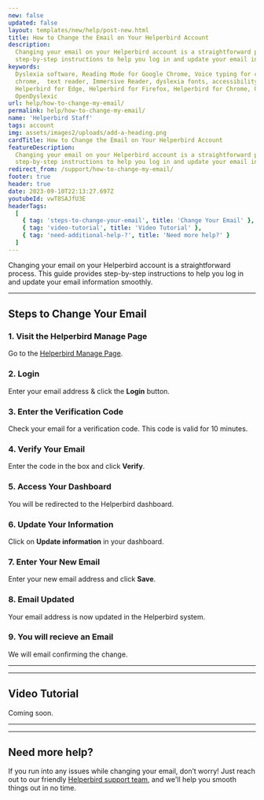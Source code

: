 ```yaml
---
new: false
updated: false
layout: templates/new/help/post-new.html
title: How to Change the Email on Your Helperbird Account
description:
  Changing your email on your Helperbird account is a straightforward process. This guide provides
  step-by-step instructions to help you log in and update your email information smoothly.
keywords:
  Dyslexia software, Reading Mode for Google Chrome, Voice typing for chrome, Text to speech for
  chrome,  text reader, Immersive Reader, dyslexia fonts, accessibility software, dyslexia software,
  Helperbird for Edge, Helperbird for Firefox, Helperbird for Chrome, Opendyslexic for Chrome,
  OpenDyslexic
url: help/how-to-change-my-email/
permalink: help/how-to-change-my-email/
name: 'Helperbird Staff'
tags: account
img: assets/images2/uploads/add-a-heading.png
cardTitle: How to Change the Email on Your Helperbird Account
featureDescription:
  Changing your email on your Helperbird account is a straightforward process. This guide provides
  step-by-step instructions to help you log in and update your email information smoothly.
redirect_from: /support/how-to-change-my-email/
footer: true
header: true
date: 2023-09-10T22:13:27.697Z
youtubeId: vwT8SAJfU3E
headerTags:
  [
    { tag: 'steps-to-change-your-email', title: 'Change Your Email' },
    { tag: 'video-tutorial', title: 'Video Tutorial' },
    { tag: 'need-additional-help-?', title: 'Need more help?' }
  ]
---
```


Changing your email on your Helperbird account is a straightforward process. This guide provides
step-by-step instructions to help you log in and update your email information smoothly.

---

## Steps to Change Your Email

### 1. Visit the Helperbird Manage Page

Go to the [Helperbird Manage Page](https://payments.coffeeandfun.com/p/login/cN214adE29toci4bII).

### 2. Login

Enter your email address & click the **Login** button.

### 3. Enter the Verification Code

Check your email for a verification code. This code is valid for 10 minutes.

### 4. Verify Your Email

Enter the code in the box and click **Verify**.

### 5. Access Your Dashboard

You will be redirected to the Helperbird dashboard.

### 6. Update Your Information

Click on **Update information** in your dashboard.

### 7. Enter Your New Email

Enter your new email address and click **Save**.

### 8. Email Updated

Your email address is now updated in the Helperbird system.

### 9. You will recieve an Email

We will email confirming the change.

---

---

## Video Tutorial

Coming soon.

---

---

## Need more help?

If you run into any issues while changing your email, don’t worry! Just reach out to our friendly
[Helperbird support team](/support/), and we'll help you smooth things out in no time.

